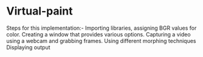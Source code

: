 # Virtual-paint
Steps for this implementation:- Importing libraries, assigning BGR values for color. Creating a window that provides various options. Capturing a video using a webcam and grabbing frames. Using different morphing techniques  Displaying output
